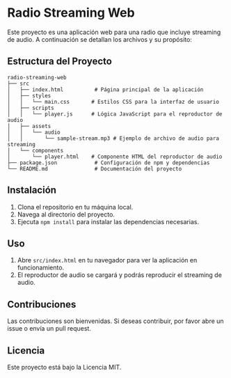 # Radio Streaming Web

Este proyecto es una aplicación web para una radio que incluye streaming de audio. A continuación se detallan los archivos y su propósito:

## Estructura del Proyecto

```
radio-streaming-web
├── src
│   ├── index.html          # Página principal de la aplicación
│   ├── styles
│   │   └── main.css       # Estilos CSS para la interfaz de usuario
│   ├── scripts
│   │   └── player.js      # Lógica JavaScript para el reproductor de audio
│   ├── assets
│   │   └── audio
│   │       └── sample-stream.mp3 # Ejemplo de archivo de audio para streaming
│   └── components
│       └── player.html    # Componente HTML del reproductor de audio
├── package.json            # Configuración de npm y dependencias
└── README.md               # Documentación del proyecto
```

## Instalación

1. Clona el repositorio en tu máquina local.
2. Navega al directorio del proyecto.
3. Ejecuta `npm install` para instalar las dependencias necesarias.

## Uso

1. Abre `src/index.html` en tu navegador para ver la aplicación en funcionamiento.
2. El reproductor de audio se cargará y podrás reproducir el streaming de audio.

## Contribuciones

Las contribuciones son bienvenidas. Si deseas contribuir, por favor abre un issue o envía un pull request.

## Licencia

Este proyecto está bajo la Licencia MIT.